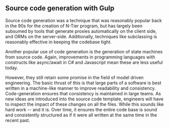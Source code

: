 Source code generation with Gulp
---------------------------------

Source code generation was a technique that was
reasonably popular back in the 90s for the creation
of N-Tier program, but has 
largely been subsumed by tools that generate
proxies automatically on the client side, and ORMs
on the server-side. Additionally, techniques like
subclassing is reasonably effective in keeping the
codebase tight.

Another popular use of code generation is the
generation of state machines from source code.
Again, improvements in programming languages 
with constructs like async/await in C# and Javascript
mean these are less useful today.

However, they still retain some promise in the 
field of model driven engineering. The basic thrust
of this is that large parts of a software is best 
written in a machine-like manner to improve readability
and consistency. Code-generation ensures that consistency
is maintained in large teams. As new ideas are introduced
into the source code template, engineers will have to
inspect the impact of these changes on all the files.
While this sounds like hard work -- and it is. Over time,
it ensures the entire code base is sound and consistently
structured as if it were all written at the same time 
in the recent past.




